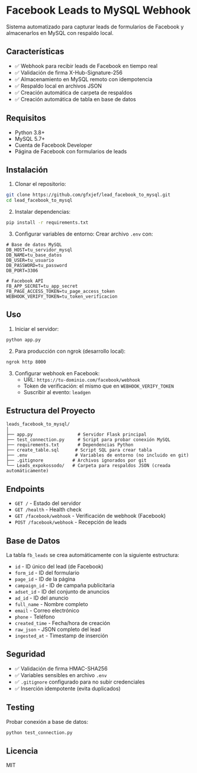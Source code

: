 # Facebook Leads to MySQL Webhook

Sistema automatizado para capturar leads de formularios de Facebook y almacenarlos en MySQL con respaldo local.

## Características

- ✅ Webhook para recibir leads de Facebook en tiempo real
- ✅ Validación de firma X-Hub-Signature-256
- ✅ Almacenamiento en MySQL remoto con idempotencia
- ✅ Respaldo local en archivos JSON
- ✅ Creación automática de carpeta de respaldos
- ✅ Creación automática de tabla en base de datos

## Requisitos

- Python 3.8+
- MySQL 5.7+
- Cuenta de Facebook Developer
- Página de Facebook con formularios de leads

## Instalación

1. Clonar el repositorio:
```bash
git clone https://github.com/gfxjef/lead_facebook_to_mysql.git
cd lead_facebook_to_mysql
```

2. Instalar dependencias:
```bash
pip install -r requirements.txt
```

3. Configurar variables de entorno:
Crear archivo `.env` con:
```env
# Base de datos MySQL
DB_HOST=tu_servidor_mysql
DB_NAME=tu_base_datos
DB_USER=tu_usuario
DB_PASSWORD=tu_password
DB_PORT=3306

# Facebook API
FB_APP_SECRET=tu_app_secret
FB_PAGE_ACCESS_TOKEN=tu_page_access_token
WEBHOOK_VERIFY_TOKEN=tu_token_verificacion
```

## Uso

1. Iniciar el servidor:
```bash
python app.py
```

2. Para producción con ngrok (desarrollo local):
```bash
ngrok http 8000
```

3. Configurar webhook en Facebook:
   - URL: `https://tu-dominio.com/facebook/webhook`
   - Token de verificación: el mismo que en `WEBHOOK_VERIFY_TOKEN`
   - Suscribir al evento: `leadgen`

## Estructura del Proyecto

```
leads_facebook_to_mysql/
│
├── app.py                 # Servidor Flask principal
├── test_connection.py     # Script para probar conexión MySQL
├── requirements.txt       # Dependencias Python
├── create_table.sql      # Script SQL para crear tabla
├── .env                  # Variables de entorno (no incluido en git)
├── .gitignore           # Archivos ignorados por git
└── Leads_expokossodo/   # Carpeta para respaldos JSON (creada automáticamente)
```

## Endpoints

- `GET /` - Estado del servidor
- `GET /health` - Health check
- `GET /facebook/webhook` - Verificación de webhook (Facebook)
- `POST /facebook/webhook` - Recepción de leads

## Base de Datos

La tabla `fb_leads` se crea automáticamente con la siguiente estructura:

- `id` - ID único del lead (de Facebook)
- `form_id` - ID del formulario
- `page_id` - ID de la página
- `campaign_id` - ID de campaña publicitaria
- `adset_id` - ID del conjunto de anuncios
- `ad_id` - ID del anuncio
- `full_name` - Nombre completo
- `email` - Correo electrónico
- `phone` - Teléfono
- `created_time` - Fecha/hora de creación
- `raw_json` - JSON completo del lead
- `ingested_at` - Timestamp de inserción

## Seguridad

- ✅ Validación de firma HMAC-SHA256
- ✅ Variables sensibles en archivo `.env`
- ✅ `.gitignore` configurado para no subir credenciales
- ✅ Inserción idempotente (evita duplicados)

## Testing

Probar conexión a base de datos:
```bash
python test_connection.py
```

## Licencia

MIT